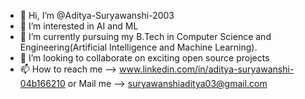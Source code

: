 - 👋 Hi, I’m @Aditya-Suryawanshi-2003
- 👀 I’m interested in AI and ML
- 🌱 I’m currently pursuing my B.Tech in Computer Science and Engineering(Artificial Intelligence and Machine Learning).
- 💞️ I’m looking to collaborate on exciting open source projects
- 📫 How to reach me --> www.linkedin.com/in/aditya-suryawanshi-04b166210 or Mail me --> suryawanshiaditya03@gmail.com
  

<!---
Aditya-Suryawanshi-2003/Aditya-Suryawanshi-2003 is a ✨ special ✨ repository because its `README.md` (this file) appears on your GitHub profile.
You can click the Preview link to take a look at your changes.
--->
